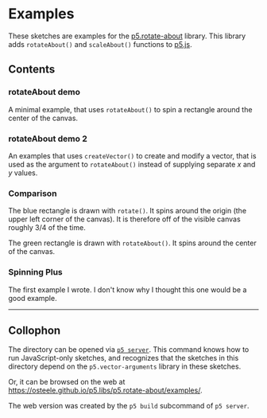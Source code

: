 # Examples

These sketches are examples for the
[p5.rotate-about](https://osteele.github.io/p5.libs/p5.rotate-about/) library.
This library adds `rotateAbout()` and `scaleAbout()` functions to
[p5.js](https://p5js.org).

## Contents

### rotateAbout demo

A minimal example, that uses `rotateAbout()` to spin a rectangle around the
center of the canvas.

### rotateAbout demo 2

An examples that uses `createVector()` to create and modify a vector, that is
used as the argument to `rotateAbout()` instead of supplying separate _x_ and
_y_ values.

### Comparison

The blue rectangle is drawn with `rotate()`. It spins around the origin (the
upper left corner of the canvas). It is therefore off of the visible canvas
roughly 3/4 of the time.

The green rectangle is drawn with `rotateAbout()`. It spins around the center of
the canvas.

### Spinning Plus

The first example I wrote. I don't know why I thought this one would be a good
example.

---

## Collophon

The directory can be opened via [`p5
server`](https://osteele.github.io/p5-server/). This command knows how to run
JavaScript-only sketches, and recognizes that the sketches in this directory
depend on the `p5.vector-arguments` library in these sketches.

Or, it can be browsed on the web at
<https://osteele.github.io/p5.libs/p5.rotate-about/examples/>.

The web version was created by the `p5 build` subcommand of `p5 server`.
